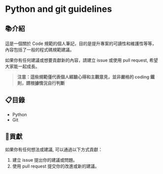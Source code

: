 # Python and git guidelines

## 📚介紹

這是一個關於 Code 規範的個人筆記，目的是提升專案的可讀性和維護性等等，內容包括了一般的程式碼規範建議。

如果你有任何建議或想要貢獻新的內容，請建立 issue 或使用 pull request, 希望大家能一起成長。

> **注意：這些規範僅代表個人經驗心得和主觀意見，並非嚴格的 coding 鐵則，請根據情況自行判斷**

## 📋目錄

- Python
- Git

## 🤝貢獻

如果你有任何想法或建議, 可以通過以下方式貢獻：

1. 建立 issue 提出你的建議或問題。
2. 使用 pull request 提交你的改進或新的建議。
